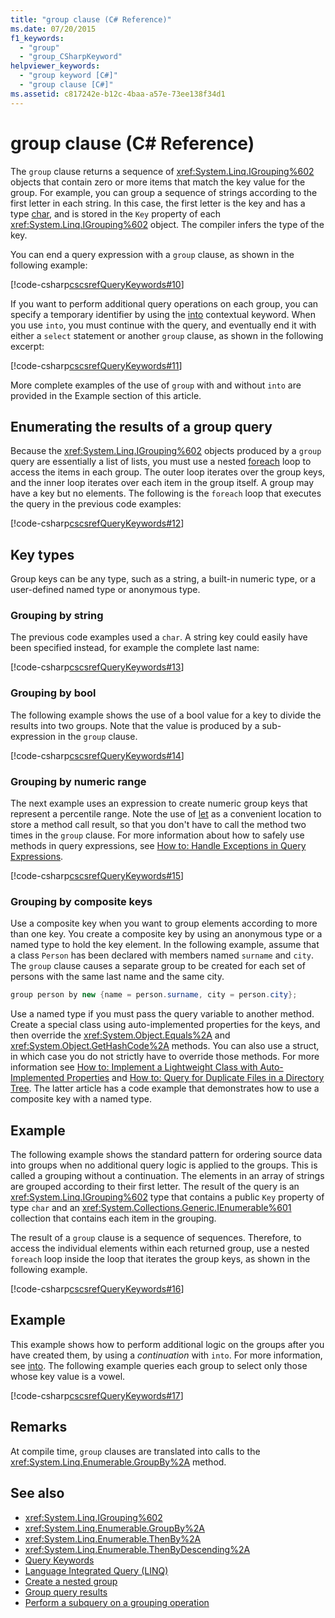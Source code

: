 ```yaml
---
title: "group clause (C# Reference)"
ms.date: 07/20/2015
f1_keywords: 
  - "group"
  - "group_CSharpKeyword"
helpviewer_keywords: 
  - "group keyword [C#]"
  - "group clause [C#]"
ms.assetid: c817242e-b12c-4baa-a57e-73ee138f34d1
---
```

# group clause (C# Reference)

The `group` clause returns a sequence of <xref:System.Linq.IGrouping%602> objects that contain zero or more items that match the key value for the group. For example, you can group a sequence of strings according to the first letter in each string. In this case, the first letter is the key and has a type [char](char.md), and is stored in the `Key` property of each <xref:System.Linq.IGrouping%602> object. The compiler infers the type of the key.

You can end a query expression with a `group` clause, as shown in the following example:

[!code-csharp[cscsrefQueryKeywords#10](~/samples/snippets/csharp/VS_Snippets_VBCSharp/CsCsrefQueryKeywords/CS/Group.cs#10)]

If you want to perform additional query operations on each group, you can specify a temporary identifier by using the [into](into.md) contextual keyword. When you use `into`, you must continue with the query, and eventually end it with either a `select` statement or another `group` clause, as shown in the following excerpt:

[!code-csharp[cscsrefQueryKeywords#11](~/samples/snippets/csharp/VS_Snippets_VBCSharp/CsCsrefQueryKeywords/CS/Group.cs#11)]

More complete examples of the use of `group` with and without `into` are provided in the Example section of this article.

## Enumerating the results of a group query

Because the <xref:System.Linq.IGrouping%602> objects produced by a `group` query are essentially a list of lists, you must use a nested [foreach](foreach-in.md) loop to access the items in each group. The outer loop iterates over the group keys, and the inner loop iterates over each item in the group itself. A group may have a key but no elements. The following is the `foreach` loop that executes the query in the previous code examples:

[!code-csharp[cscsrefQueryKeywords#12](~/samples/snippets/csharp/VS_Snippets_VBCSharp/CsCsrefQueryKeywords/CS/Group.cs#12)]

## Key types

Group keys can be any type, such as a string, a built-in numeric type, or a user-defined named type or anonymous type.

### Grouping by string

The previous code examples used a `char`. A string key could easily have been specified instead, for example the complete last name:

[!code-csharp[cscsrefQueryKeywords#13](~/samples/snippets/csharp/VS_Snippets_VBCSharp/CsCsrefQueryKeywords/CS/Group.cs#13)]

### Grouping by bool

The following example shows the use of a bool value for a key to divide the results into two groups. Note that the value is produced by a sub-expression in the `group` clause.

[!code-csharp[cscsrefQueryKeywords#14](~/samples/snippets/csharp/VS_Snippets_VBCSharp/CsCsrefQueryKeywords/CS/Group.cs#14)]

### Grouping by numeric range

The next example uses an expression to create numeric group keys that represent a percentile range. Note the use of [let](let-clause.md) as a convenient location to store a method call result, so that you don't have to call the method two times in the `group` clause. For more information about how to safely use methods in query expressions, see [How to: Handle Exceptions in Query Expressions](../../programming-guide/linq-query-expressions/how-to-handle-exceptions-in-query-expressions.md).

[!code-csharp[cscsrefQueryKeywords#15](~/samples/snippets/csharp/VS_Snippets_VBCSharp/CsCsrefQueryKeywords/CS/Group.cs#15)]

### Grouping by composite keys

Use a composite key when you want to group elements according to more than one key. You create a composite key by using an anonymous type or a named type to hold the key element. In the following example, assume that a class `Person` has been declared with members named `surname` and `city`. The `group` clause causes a separate group to be created for each set of persons with the same last name and the same city.

```csharp
group person by new {name = person.surname, city = person.city};
```

Use a named type if you must pass the query variable to another method. Create a special class using auto-implemented properties for the keys, and then override the <xref:System.Object.Equals%2A> and <xref:System.Object.GetHashCode%2A> methods. You can also use a struct, in which case you do not strictly have to override those methods. For more information see [How to: Implement a Lightweight Class with Auto-Implemented Properties](../../programming-guide/classes-and-structs/how-to-implement-a-lightweight-class-with-auto-implemented-properties.md) and [How to: Query for Duplicate Files in a Directory Tree](../../programming-guide/concepts/linq/how-to-query-for-duplicate-files-in-a-directory-tree-linq.md). The latter article has a code example that demonstrates how to use a composite key with a named type.

## Example

The following example shows the standard pattern for ordering source data into groups when no additional query logic is applied to the groups. This is called a grouping without a continuation. The elements in an array of strings are grouped according to their first letter. The result of the query is an <xref:System.Linq.IGrouping%602> type that contains a public `Key` property of type `char` and an <xref:System.Collections.Generic.IEnumerable%601> collection that contains each item in the grouping.

The result of a `group` clause is a sequence of sequences. Therefore, to access the individual elements within each returned group, use a nested `foreach` loop inside the loop that iterates the group keys, as shown in the following example.

[!code-csharp[cscsrefQueryKeywords#16](~/samples/snippets/csharp/VS_Snippets_VBCSharp/CsCsrefQueryKeywords/CS/Group.cs#16)]

## Example

This example shows how to perform additional logic on the groups after you have created them, by using a *continuation* with `into`. For more information, see [into](into.md). The following example queries each group to select only those whose key value is a vowel.

[!code-csharp[cscsrefQueryKeywords#17](~/samples/snippets/csharp/VS_Snippets_VBCSharp/CsCsrefQueryKeywords/CS/Group.cs#17)]

## Remarks

At compile time, `group` clauses are translated into calls to the <xref:System.Linq.Enumerable.GroupBy%2A> method.

## See also

- <xref:System.Linq.IGrouping%602>  
- <xref:System.Linq.Enumerable.GroupBy%2A>  
- <xref:System.Linq.Enumerable.ThenBy%2A>  
- <xref:System.Linq.Enumerable.ThenByDescending%2A>  
- [Query Keywords](query-keywords.md)  
- [Language Integrated Query (LINQ)](../../linq/index.md)  
- [Create a nested group](../../linq/create-a-nested-group.md)  
- [Group query results](../../linq/group-query-results.md)  
- [Perform a subquery on a grouping operation](../../linq/perform-a-subquery-on-a-grouping-operation.md)
